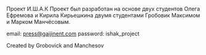 Проект И.Ш.А.К
Проект был разработан на основе двух студентов Олега Ефремова и Кирила Кирьешкина двумя студентами Гробовик Максимом и Марком Манчёсовым.


email: press@gaijinent.com
password: ishak_project

Created by Grobovick and Manchesov
